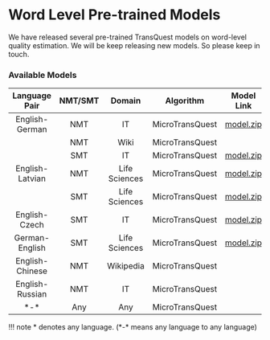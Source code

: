 # Word Level Pre-trained Models

We have released several pre-trained TransQuest models on word-level quality estimation. We will be keep releasing new models. So please keep in touch.

### Available Models

| Language Pair   | NMT/SMT        |  Domain      |     Algorithm        |  Model Link                          | 
|:---------------:|:--------------:|:------------:|:--------------------:|:------------------------------------:|
| English-German  | NMT            |  IT          | MicroTransQuest      | [model.zip](http://bit.ly/2QbsXN9)  |
|                 | NMT            |  Wiki        | MicroTransQuest      |                                     | 
|                 | SMT            |  IT          | MicroTransQuest      | [model.zip](http://bit.ly/38ZgVwZ)  | 
| English-Latvian | NMT            | Life Sciences| MicroTransQuest      | [model.zip](http://bit.ly/3eR4bfI)  | 
|                 | SMT            | Life Sciences| MicroTransQuest      | [model.zip](http://bit.ly/3cMrepn)  | 
| English-Czech   | SMT            |  IT          | MicroTransQuest      | [model.zip](http://bit.ly/3r2bjZc)  |  
| German-English  | SMT            | Life Sciences| MicroTransQuest      | [model.zip](http://bit.ly/2NweqdY)  | 
| English-Chinese | NMT            | Wikipedia    | MicroTransQuest      |                                     | 
| English-Russian | NMT            | IT           | MicroTransQuest      |                                     | 
| \*-\*           | Any            | Any          | MicroTransQuest      |                                     | 

!!! note
    \* denotes any language. (\*-\* means any language to any language)